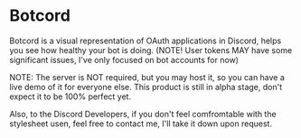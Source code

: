 # Botcord
Botcord is a visual representation of OAuth applications in Discord, helps you see how healthy your bot is doing.
(NOTE! User tokens MAY have some significant issues, I've only focused on bot accounts for now)

NOTE: The server is NOT required, but you may host it, so you can have a live demo of it for everyone else.
This product is still in alpha stage, don't expect it to be 100% perfect yet.

Also, to the Discord Developers, if you don't feel comfromtable with the stylesheet usen, feel free to contact me, I'll take it down upon request.
